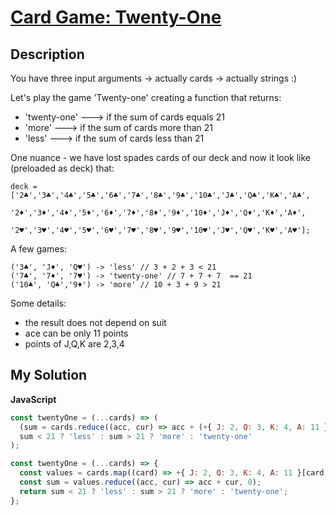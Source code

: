# [Card Game: Twenty-One](https://www.codewars.com/kata/5a34c307f28b829b3d000045)

## Description

You have three input arguments -> actually cards -> actually strings :)

Let's play the game 'Twenty-one' creating a function that returns:

- 'twenty-one' ---> if the sum of cards equals 21
- 'more' ---> if the sum of cards more than 21
- 'less' ---> if the sum of cards less than 21

One nuance - we have lost spades cards of our deck and now it look like (preloaded as deck) that:

```
deck = ['2♣','3♣','4♣','5♣','6♣','7♣','8♣','9♣','10♣','J♣','Q♣','K♣','A♣',
        '2♦','3♦','4♦','5♦','6♦','7♦','8♦','9♦','10♦','J♦','Q♦','K♦','A♦',
        '2♥','3♥','4♥','5♥','6♥','7♥','8♥','9♥','10♥','J♥','Q♥','K♥','A♥'];
```

A few games:

```
('3♣', 'J♦', 'Q♥') -> 'less' // 3 + 2 + 3 < 21
('7♣', '7♦', '7♥') -> 'twenty-one' // 7 + 7 + 7  == 21
('10♣', 'Q♣','9♦') -> 'more' // 10 + 3 + 9 > 21
```

Some details:

- the result does not depend on suit
- ace can be only 11 points
- points of J,Q,K are 2,3,4

## My Solution

**JavaScript**

```js
const twentyOne = (...cards) => (
  (sum = cards.reduce((acc, cur) => acc + (+{ J: 2, Q: 3, K: 4, A: 11 }[cur.slice(0, -1)] || +cur.slice(0, -1)), 0)),
  sum < 21 ? 'less' : sum > 21 ? 'more' : 'twenty-one'
);
```

```js
const twentyOne = (...cards) => {
  const values = cards.map((card) => +{ J: 2, Q: 3, K: 4, A: 11 }[card.slice(0, -1)] || +card.slice(0, -1));
  const sum = values.reduce((acc, cur) => acc + cur, 0);
  return sum < 21 ? 'less' : sum > 21 ? 'more' : 'twenty-one';
};
```
